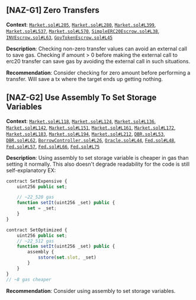 ## [NAZ-G1] Zero Transfers
**Context**: [`Market.sol#L205`](https://github.com/code-423n4/2022-10-inverse/blob/main/src/Market.sol#L205), [`Market.sol#L280`](https://github.com/code-423n4/2022-10-inverse/blob/main/src/Market.sol#L280), [`Market.sol#L399`](https://github.com/code-423n4/2022-10-inverse/blob/main/src/Market.sol#L399), [`Market.sol#L537`](https://github.com/code-423n4/2022-10-inverse/blob/main/src/Market.sol#L537), [`Market.sol#L570`](https://github.com/code-423n4/2022-10-inverse/blob/main/src/Market.sol#L570), [`SimpleERC20Escrow.sol#L38`](https://github.com/code-423n4/2022-10-inverse/blob/main/src/escrows/SimpleERC20Escrow.sol#L38), [`INVEscrow.sol#L63`](https://github.com/code-423n4/2022-10-inverse/blob/main/src/escrows/INVEscrow.sol#L63), [`GovTokenEscrow.sol#L45`](https://github.com/code-423n4/2022-10-inverse/blob/main/src/escrows/GovTokenEscrow.sol#L45)

**Description**:
Checking non-zero transfer values can avoid an external call to save gas. Checking if amount > 0 before making the external call to erc20 transfer can save gas by avoiding the external call in such situations.

**Recommendation**: 
Consider checking for zero amount before performing a transfer. Will save a tx where the target ends up getting nothing.


## [NAZ-G2] Use Assembly To Set Storage Variables 
**Context**: [`Market.sol#L118`](https://github.com/code-423n4/2022-10-inverse/blob/main/src/Market.sol#L118), [`Market.sol#L124`](https://github.com/code-423n4/2022-10-inverse/blob/main/src/Market.sol#L124), [`Market.sol#L136`](https://github.com/code-423n4/2022-10-inverse/blob/main/src/Market.sol#L136), [`Market.sol#L142`](https://github.com/code-423n4/2022-10-inverse/blob/main/src/Market.sol#L142), [`Market.sol#L151`](https://github.com/code-423n4/2022-10-inverse/blob/main/src/Market.sol#L151), [`Market.sol#L161`](https://github.com/code-423n4/2022-10-inverse/blob/main/src/Market.sol#L161), [`Market.sol#L172`](https://github.com/code-423n4/2022-10-inverse/blob/main/src/Market.sol#L172), [`Market.sol#L183`](https://github.com/code-423n4/2022-10-inverse/blob/main/src/Market.sol#L183), [`Market.sol#L194`](https://github.com/code-423n4/2022-10-inverse/blob/main/src/Market.sol#L194), [`Market.sol#L212`](https://github.com/code-423n4/2022-10-inverse/blob/main/src/Market.sol#L212), [`DBR.sol#L53`](https://github.com/code-423n4/2022-10-inverse/blob/main/src/DBR.sol#L53), [`DBR.sol#L62`](https://github.com/code-423n4/2022-10-inverse/blob/main/src/DBR.sol#L62), [`BorrowController.sol#L26`](https://github.com/code-423n4/2022-10-inverse/blob/main/src/BorrowController.sol#L26), [`Oracle.sol#L44`](https://github.com/code-423n4/2022-10-inverse/blob/main/src/Oracle.sol#L44), [`Fed.sol#L48`](https://github.com/code-423n4/2022-10-inverse/blob/main/src/Fed.sol#L48), [`Fed.sol#L57`](https://github.com/code-423n4/2022-10-inverse/blob/main/src/Fed.sol#L57), [`Fed.sol#L66`](https://github.com/code-423n4/2022-10-inverse/blob/main/src/Fed.sol#L66), [`Fed.sol#L75`](https://github.com/code-423n4/2022-10-inverse/blob/main/src/Fed.sol#L75)

**Description**:
Using assembly to set storage variable is cheaper in gas than setting it normally. This also doesn't degrade readability for the code is still self-explanatory EX:
```js
contract SetExpensive {
    uint256 public set;

    // ~22_520 gas
    function setIt(uint256 _set) public {
        set = _set;
    }
}

contract SetOptimized {
    uint256 public set;
    // ~22_512 gas
    function setIt(uint256 _set) public {
        assembly {
            sstore(set.slot, _set)
        }
    }
}
// ~8 gas cheaper
```

**Recommendation**: 
Consider using assembly to set storage variables.